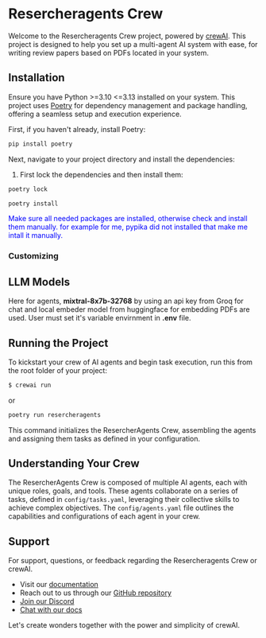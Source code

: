 # Resercheragents Crew

Welcome to the Resercheragents Crew project, powered by [crewAI](https://crewai.com). This project is designed to help you set up a multi-agent AI system with ease, for writing review papers based on PDFs located in your system. 

## Installation

Ensure you have Python >=3.10 <=3.13 installed on your system. This project uses [Poetry](https://python-poetry.org/) for dependency management and package handling, offering a seamless setup and execution experience.

First, if you haven't already, install Poetry:

```bash
pip install poetry
```

Next, navigate to your project directory and install the dependencies:

1. First lock the dependencies and then install them:
```bash
poetry lock
```
```bash
poetry install
```
<span style="color:blue">Make sure all needed packages are installed, otherwise check and install them manually. for example for me, pypika did not installed that make me intall it manually.<span> 
### Customizing

## LLM Models
Here for agents, <b>mixtral-8x7b-32768</b> by using an api key from Groq for chat and local embeder model from huggingface for embedding PDFs are used. User must set it's variable envirnment in <b>.env</b> file.

## Running the Project

To kickstart your crew of AI agents and begin task execution, run this from the root folder of your project:

```bash
$ crewai run
```
or
```bash
poetry run resercheragents
```

This command initializes the ResercherAgents Crew, assembling the agents and assigning them tasks as defined in your configuration.

## Understanding Your Crew

The ResercherAgents Crew is composed of multiple AI agents, each with unique roles, goals, and tools. These agents collaborate on a series of tasks, defined in `config/tasks.yaml`, leveraging their collective skills to achieve complex objectives. The `config/agents.yaml` file outlines the capabilities and configurations of each agent in your crew.

## Support

For support, questions, or feedback regarding the Resercheragents Crew or crewAI.
- Visit our [documentation](https://docs.crewai.com)
- Reach out to us through our [GitHub repository](https://github.com/joaomdmoura/crewai)
- [Join our Discord](https://discord.com/invite/X4JWnZnxPb)
- [Chat with our docs](https://chatg.pt/DWjSBZn)

Let's create wonders together with the power and simplicity of crewAI.
